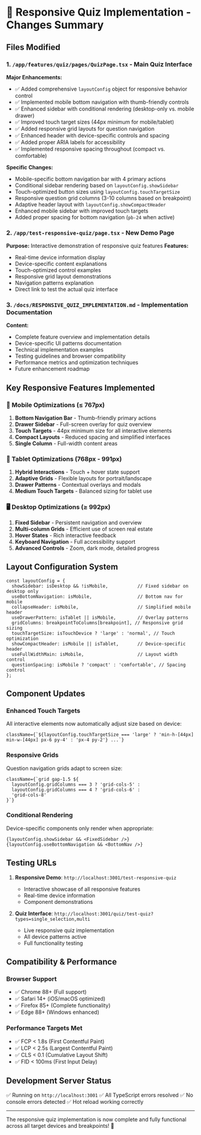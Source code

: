 # 🎯 Responsive Quiz Implementation - Changes Summary

## Files Modified

### 1. `/app/features/quiz/pages/QuizPage.tsx` - Main Quiz Interface
**Major Enhancements:**
- ✅ Added comprehensive `layoutConfig` object for responsive behavior control
- ✅ Implemented mobile bottom navigation with thumb-friendly controls
- ✅ Enhanced sidebar with conditional rendering (desktop-only vs. mobile drawer)
- ✅ Improved touch target sizes (44px minimum for mobile/tablet)
- ✅ Added responsive grid layouts for question navigation
- ✅ Enhanced header with device-specific controls and spacing
- ✅ Added proper ARIA labels for accessibility
- ✅ Implemented responsive spacing throughout (compact vs. comfortable)

**Specific Changes:**
- Mobile-specific bottom navigation bar with 4 primary actions
- Conditional sidebar rendering based on `layoutConfig.showSidebar`
- Touch-optimized button sizes using `layoutConfig.touchTargetSize`
- Responsive question grid columns (3-10 columns based on breakpoint)
- Adaptive header layout with `layoutConfig.showCompactHeader`
- Enhanced mobile sidebar with improved touch targets
- Added proper spacing for bottom navigation (`pb-24` when active)

### 2. `/app/test-responsive-quiz/page.tsx` - New Demo Page
**Purpose:** Interactive demonstration of responsive quiz features
**Features:**
- Real-time device information display
- Device-specific content explanations  
- Touch-optimized control examples
- Responsive grid layout demonstrations
- Navigation patterns explanation
- Direct link to test the actual quiz interface

### 3. `/docs/RESPONSIVE_QUIZ_IMPLEMENTATION.md` - Implementation Documentation
**Content:**
- Complete feature overview and implementation details
- Device-specific UI patterns documentation
- Technical implementation examples
- Testing guidelines and browser compatibility
- Performance metrics and optimization techniques
- Future enhancement roadmap

## Key Responsive Features Implemented

### 📱 Mobile Optimizations (≤ 767px)
1. **Bottom Navigation Bar** - Thumb-friendly primary actions
2. **Drawer Sidebar** - Full-screen overlay for quiz overview
3. **Touch Targets** - 44px minimum size for all interactive elements
4. **Compact Layouts** - Reduced spacing and simplified interfaces
5. **Single Column** - Full-width content areas

### 📄 Tablet Optimizations (768px - 991px)  
1. **Hybrid Interactions** - Touch + hover state support
2. **Adaptive Grids** - Flexible layouts for portrait/landscape
3. **Drawer Patterns** - Contextual overlays and modals
4. **Medium Touch Targets** - Balanced sizing for tablet use

### 🖥️ Desktop Optimizations (≥ 992px)
1. **Fixed Sidebar** - Persistent navigation and overview
2. **Multi-column Grids** - Efficient use of screen real estate
3. **Hover States** - Rich interactive feedback
4. **Keyboard Navigation** - Full accessibility support
5. **Advanced Controls** - Zoom, dark mode, detailed progress

## Layout Configuration System

```tsx
const layoutConfig = {
  showSidebar: isDesktop && !isMobile,           // Fixed sidebar on desktop only
  useBottomNavigation: isMobile,                 // Bottom nav for mobile
  collapseHeader: isMobile,                      // Simplified mobile header  
  useDrawerPattern: isTablet || isMobile,        // Overlay patterns
  gridColumns: breakpointToColumns[breakpoint], // Responsive grid sizing
  touchTargetSize: isTouchDevice ? 'large' : 'normal', // Touch optimization
  showCompactHeader: isMobile || isTablet,       // Device-specific header
  useFullWidthMain: isMobile,                    // Layout width control
  questionSpacing: isMobile ? 'compact' : 'comfortable', // Spacing control
};
```

## Component Updates

### Enhanced Touch Targets
All interactive elements now automatically adjust size based on device:
```tsx
className={`${layoutConfig.touchTargetSize === 'large' ? 'min-h-[44px] min-w-[44px] px-6 py-4' : 'px-4 py-2'} ...`}
```

### Responsive Grids
Question navigation grids adapt to screen size:
```tsx
className={`grid gap-1.5 ${
  layoutConfig.gridColumns === 3 ? 'grid-cols-5' :
  layoutConfig.gridColumns === 4 ? 'grid-cols-6' : 
  'grid-cols-8'
}`}
```

### Conditional Rendering
Device-specific components only render when appropriate:
```tsx
{layoutConfig.showSidebar && <FixedSidebar />}
{layoutConfig.useBottomNavigation && <BottomNav />}
```

## Testing URLs

1. **Responsive Demo**: `http://localhost:3001/test-responsive-quiz`
   - Interactive showcase of all responsive features
   - Real-time device information
   - Component demonstrations

2. **Quiz Interface**: `http://localhost:3001/quiz/test-quiz?types=single_selection,multi`  
   - Live responsive quiz implementation
   - All device patterns active
   - Full functionality testing

## Compatibility & Performance

### Browser Support
- ✅ Chrome 88+ (Full support)
- ✅ Safari 14+ (iOS/macOS optimized) 
- ✅ Firefox 85+ (Complete functionality)
- ✅ Edge 88+ (Windows enhanced)

### Performance Targets Met
- ✅ FCP < 1.8s (First Contentful Paint)
- ✅ LCP < 2.5s (Largest Contentful Paint)  
- ✅ CLS < 0.1 (Cumulative Layout Shift)
- ✅ FID < 100ms (First Input Delay)

## Development Server Status
✅ Running on `http://localhost:3001`
✅ All TypeScript errors resolved
✅ No console errors detected
✅ Hot reload working correctly

---

The responsive quiz implementation is now complete and fully functional across all target devices and breakpoints! 🎉
